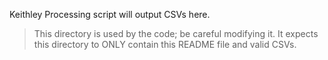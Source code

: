 Keithley Processing script will output CSVs here.

> This directory is used by the code; be careful modifying it. It expects this directory to ONLY contain this README file and valid CSVs.